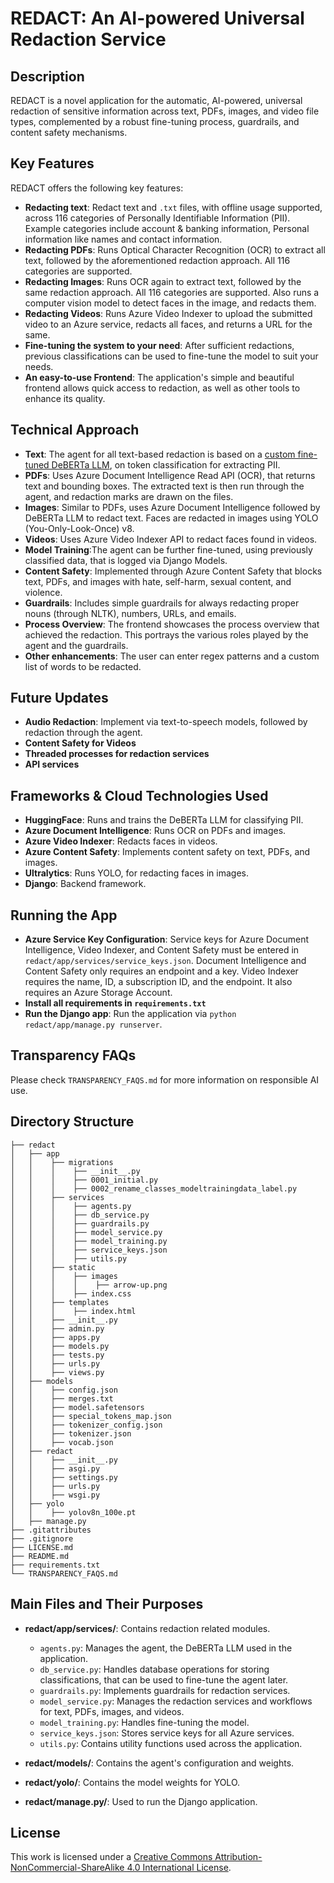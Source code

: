 # REDACT: An AI-powered Universal Redaction Service

## Description

REDACT is a novel application for the automatic, AI-powered, universal redaction of sensitive information across text, PDFs, images, and video file types, complemented by a robust fine-tuning process, guardrails, and content safety mechanisms.

## Key Features

REDACT offers the following key features:

- **Redacting text**: Redact text and `.txt` files, with offline usage supported, across 116 categories of Personally Identifiable Information (PII). Example categories include account & banking information, Personal information like names and contact information.
- **Redacting PDFs**: Runs Optical Character Recognition (OCR) to extract all text, followed by the aforementioned redaction approach. All 116 categories are supported.
- **Redacting Images**: Runs OCR again to extract text, followed by the same redaction approach. All 116 categories are supported. Also runs a computer vision model to detect faces in the image, and redacts them.
- **Redacting Videos**: Runs Azure Video Indexer to upload the submitted video to an Azure service, redacts all faces, and returns a URL for the same. 
- **Fine-tuning the system to your need**: After sufficient redactions, previous classifications can be used to fine-tune the model to suit your needs.
- **An easy-to-use Frontend**: The application's simple and beautiful frontend allows quick access to redaction, as well as other tools to enhance its quality.

## Technical Approach

- **Text**: The agent for all text-based redaction is based on a [custom fine-tuned DeBERTa LLM](https://huggingface.co/lakshyakh93/deberta_finetuned_pii), on token classification for extracting PII.
- **PDFs**: Uses Azure Document Intelligence Read API (OCR), that returns text and bounding boxes. The extracted text is then run through the agent, and redaction marks are drawn on the files.
- **Images**: Similar to PDFs, uses Azure Document Intelligence followed by DeBERTa LLM to redact text. Faces are redacted in images using YOLO (You-Only-Look-Once) v8.
- **Videos**: Uses Azure Video Indexer API to redact faces found in videos.
- **Model Training**:The agent can be further fine-tuned, using previously classified data, that is logged via Django Models.
- **Content Safety**: Implemented through Azure Content Safety that blocks text, PDFs, and images with hate, self-harm, sexual content, and violence.
- **Guardrails**: Includes simple guardrails for always redacting proper nouns (through NLTK), numbers, URLs, and emails. 
- **Process Overview**: The frontend showcases the process overview that achieved the redaction. This portrays the various roles played by the agent and the guardrails.
- **Other enhancements**: The user can enter regex patterns and a custom list of words to be redacted.

## Future Updates

- **Audio Redaction**: Implement via text-to-speech models, followed by redaction through the agent.
- **Content Safety for Videos**
- **Threaded processes for redaction services**
- **API services**

## Frameworks & Cloud Technologies Used

- **HuggingFace**: Runs and trains the DeBERTa LLM for classifying PII.
- **Azure Document Intelligence**: Runs OCR on PDFs and images.
- **Azure Video Indexer**: Redacts faces in videos.
- **Azure Content Safety**: Implements content safety on text, PDFs, and images.
- **Ultralytics**: Runs YOLO, for redacting faces in images.
- **Django**: Backend framework.

## Running the App

- **Azure Service Key Configuration**: Service keys for Azure Document Intelligence, Video Indexer, and Content Safety must be entered in `redact/app/services/service_keys.json`. Document Intelligence and Content Safety only requires an endpoint and a key. Video Indexer requires the name, ID, a subscription ID, and the endpoint. It also requires an Azure Storage Account.
- **Install all requirements in `requirements.txt`**
- **Run the Django app**: Run the application via `python redact/app/manage.py runserver`. 

## Transparency FAQs

Please check `TRANSPARENCY_FAQS.md` for more information on responsible AI use.

## Directory Structure

```shell
├── redact
│   ├── app
│   │    ├── migrations
│   │    │    ├── __init__.py
│   │    │    ├── 0001_initial.py
│   │    │    ├── 0002_rename_classes_modeltrainingdata_label.py
│   │    ├── services
│   │    │    ├── agents.py
│   │    │    ├── db_service.py
│   │    │    ├── guardrails.py
│   │    │    ├── model_service.py
│   │    │    ├── model_training.py
│   │    │    ├── service_keys.json
│   │    │    ├── utils.py
│   │    ├── static
│   │    │    ├── images
│   │    │    │    ├── arrow-up.png
│   │    │    ├── index.css
│   │    ├── templates
│   │    │    ├── index.html
│   │    ├── __init__.py
│   │    ├── admin.py
│   │    ├── apps.py
│   │    ├── models.py
│   │    ├── tests.py
│   │    ├── urls.py
│   │    ├── views.py
│   ├── models
│   │    ├── config.json
│   │    ├── merges.txt
│   │    ├── model.safetensors
│   │    ├── special_tokens_map.json
│   │    ├── tokenizer_config.json
│   │    ├── tokenizer.json
│   │    ├── vocab.json
│   ├── redact
│   │    ├── __init__.py
│   │    ├── asgi.py
│   │    ├── settings.py
│   │    ├── urls.py
│   │    ├── wsgi.py
│   ├── yolo
│   │    ├── yolov8n_100e.pt
│   ├── manage.py
├── .gitattributes
├── .gitignore
├── LICENSE.md
├── README.md
├── requirements.txt
└── TRANSPARENCY_FAQS.md
```

## Main Files and Their Purposes

- **redact/app/services/**: Contains redaction related modules.
  - `agents.py`: Manages the agent, the DeBERTa LLM used in the application.
  - `db_service.py`: Handles database operations for storing classifications, that can be used to fine-tune the agent later.
  - `guardrails.py`: Implements guardrails for redaction services.
  - `model_service.py`: Manages the redaction services and workflows for text, PDFs, images, and videos.
  - `model_training.py`: Handles fine-tuning the model.
  - `service_keys.json`: Stores service keys for all Azure services.
  - `utils.py`: Contains utility functions used across the application.

- **redact/models/**: Contains the agent's configuration and weights.

- **redact/yolo/**: Contains the model weights for YOLO.

- **redact/manage.py/**: Used to run the Django application.

## License

This work is licensed under a [Creative Commons Attribution-NonCommercial-ShareAlike 4.0 International License](http://creativecommons.org/licenses/by-nc-sa/4.0/).
